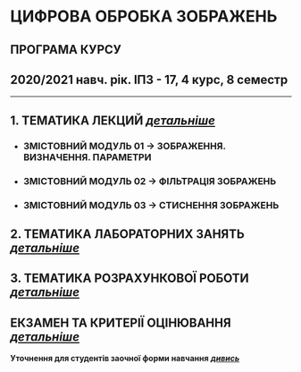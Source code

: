 # **ЦИФРОВА ОБРОБКА ЗОБРАЖЕНЬ**
## ПРОГРАМА КУРСУ
## 2020/2021 навч. рік. ІПЗ - 17, 4 курс, 8 семестр
___
##  1. **ТЕМАТИКА ЛЕКЦИЙ** [***детальніше***](/_LEC_/Lec_Common.md)
* ### ЗМІСТОВНИЙ МОДУЛЬ 01 -> ЗОБРАЖЕННЯ. ВИЗНАЧЕННЯ. ПАРАМЕТРИ
* ### ЗМІСТОВНИЙ МОДУЛЬ 02 -> ФІЛЬТРАЦІЯ ЗОБРАЖЕНЬ  
* ### ЗМІСТОВНИЙ МОДУЛЬ 03 -> СТИСНЕННЯ  ЗОБРАЖЕНЬ  

##  2. **ТЕМАТИКА ЛАБОРАТОРНИХ ЗАНЯТЬ** [***детальніше***](/_LAB_/Lab_Works_Common.md)
##  3. **ТЕМАТИКА РОЗРАХУНКОВОЇ РОБОТИ** [***детальніше***](/Individ_Settlement_Work/Tasks.md)

## ЕКЗАМЕН ТА КРИТЕРІЇ ОЦІНЮВАННЯ [***детальніше***](/_EXAM_/Exam_Common.md)

**Уточнення для студентів заочної форми навчання** [***дивись***](/READMEz.md)
